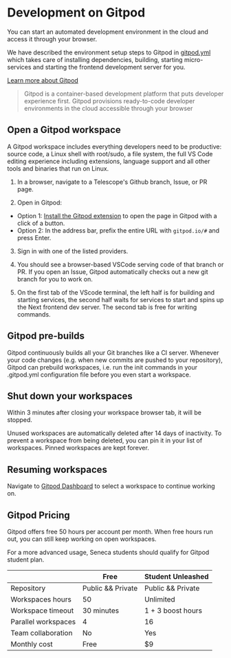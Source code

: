 # Development on Gitpod

You can start an automated development environment in the cloud and access it
through your browser.

We have described the environment setup steps to Gitpod in [gitpod.yml](https://github.com/Seneca-CDOT/telescope/blob/master/.gitpod.yml)
which takes care of installing dependencies, building, starting micro-services and
starting the frontend development server for you.

[Learn more about Gitpod](https://www.gitpod.io/docs)

> Gitpod is a container-based development platform that puts developer experience first.
> Gitpod provisions ready-to-code developer environments in the cloud accessible through your browser

## Open a Gitpod workspace

A Gitpod workspace includes everything developers need to be productive: source code, a
Linux shell with root/sudo, a file system, the full VS Code editing experience including
extensions, language support and all other tools and binaries that run on Linux.

1. In a browser, navigate to a Telescope's Github branch, Issue, or PR page.

2. Open in Gitpod:

- Option 1: [Install the Gitpod extension](https://www.gitpod.io/docs/browser-extension) to open the page in Gitpod with a click of a button.
- Option 2: In the address bar, prefix the entire URL with `gitpod.io/#` and press Enter.

3. Sign in with one of the listed providers.

4. You should see a browser-based VSCode serving code of that branch or PR. If you open
   an Issue, Gitpod automatically checks out a new git branch for you to work on.

5. On the first tab of the VScode terminal, the left half is for building and starting
   services, the second half waits for services to start and spins up the Next frontend dev server.
   The second tab is free for writing commands.

## Gitpod pre-builds

Gitpod continuously builds all your Git branches like a CI server. Whenever your code changes
(e.g. when new commits are pushed to your repository), Gitpod can prebuild workspaces,
i.e. run the init commands in your .gitpod.yml configuration file before you even start a workspace.

## Shut down your workspaces

Within 3 minutes after closing your workspace browser tab, it will be stopped.

Unused workspaces are automatically deleted after 14 days of inactivity.
To prevent a workspace from being deleted, you can pin it in your list of workspaces.
Pinned workspaces are kept forever.

## Resuming workspaces

Navigate to [Gitpod Dashboard](https://gitpod.io/workspaces) to select a workspace to continue
working on.

## Gitpod Pricing

Gitpod offers free 50 hours per account per month. When free hours run out, you can still keep
working on open workspaces.

For a more advanced usage, Seneca students should qualify for Gitpod student plan.

|                     | Free              | Student Unleashed |
| ------------------- | ----------------- | ----------------- |
| Repository          | Public && Private | Public && Private |
| Workspaces hours    | 50                | Unlimited         |
| Workspace timeout   | 30 minutes        | 1 + 3 boost hours |
| Parallel workspaces | 4                 | 16                |
| Team collaboration  | No                | Yes               |
| Monthly cost        | Free              | $9                |
